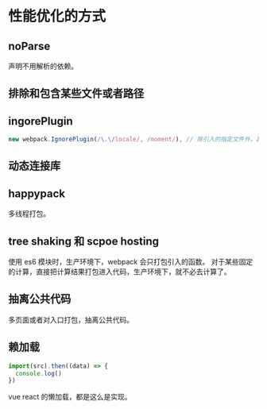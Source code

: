 # 性能优化的方式

## noParse

声明不用解析的依赖。

## 排除和包含某些文件或者路径

## ingorePlugin

```js
new webpack.IgnorePlugin(/\.\/locale/, /moment/), // 除引入的指定文件外，其他文件都忽略。
```

## 动态连接库

## happypack

多线程打包。

## tree shaking 和 scpoe hosting

使用 es6 模块时，生产环境下，webpack 会只打包引入的函数。
对于某些固定的计算，直接把计算结果打包进入代码，生产环境下，就不必去计算了。

## 抽离公共代码

多页面或者对入口打包，抽离公共代码。

## 赖加载

```js
import(src).then((data) => {
  console.log()
})
```

vue react 的懒加载，都是这么是实现。
